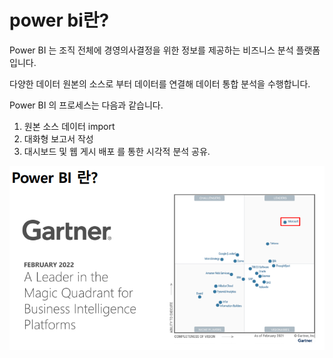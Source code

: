 # power bi란?

Power BI 는 조직 전체에 경영의사결정을 위한 정보를 제공하는 비즈니스 분석 플랫폼입니다.

다양한 데이터 원본의 소스로 부터 데이터를 연결해 데이터 통합 분석을 수행합니다.

Power BI 의 프로세스는 다음과 같습니다.
1. 원본 소스 데이터 import
2. 대화형 보고서 작성
3. 대시보드 및 웹 게시 배포 를 통한 시각적 분석 공유.

![Gartner.png](Gartner.png)

